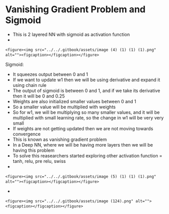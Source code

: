 # Vanishing Gradient Problem and Sigmoid

* This is 2 layered NN with sigmoid as activation function
*

    <figure><img src="../../.gitbook/assets/image (4) (1) (1) (1).png" alt=""><figcaption></figcaption></figure>

Sigmoid:

* It squeezes output between 0 and 1
* If we want to update w1 then we will be using derivative and expand it using chain rule
* The output of sigmoid is between 0 and 1, and if we take its derivative then it will be 0 and 0.25
* Weights are also initialized smaller values between 0 and 1
* So a smaller value will be multiplied with weights
* So for w1, we will be multiplying so many smaller values, and it will be multiplied with small learning rate, so the change in w1 will be very very small
* If weights are not getting updated then we are not moving towards convergence
* This is known as vanishing gradient problem
* In a Deep NN, where we will be having more layers then we will be having this problem
* To solve this reasearchers started exploring other activation function = tanh, relu, pre relu, swiss
*

    <figure><img src="../../.gitbook/assets/image (5) (1) (1) (1).png" alt=""><figcaption></figcaption></figure>
*

    <figure><img src="../../.gitbook/assets/image (124).png" alt=""><figcaption></figcaption></figure>
